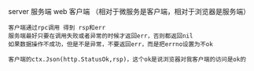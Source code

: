 server 服务端
web    客户端 （相对于微服务是客户端，相对于浏览器是服务端）

```
客户端通过rpc调用 得到 rsp和err
服务端最好只要在调用失败或者异常的时候才返回err，否则都返回nil
如果数据操作不成功，但是不是异常，不要返回err，而是把errno设置为不ok

客户端的ctx.Json(http.StatusOk,rsp)，这个ok是说浏览器对我客户端的访问是ok的
```